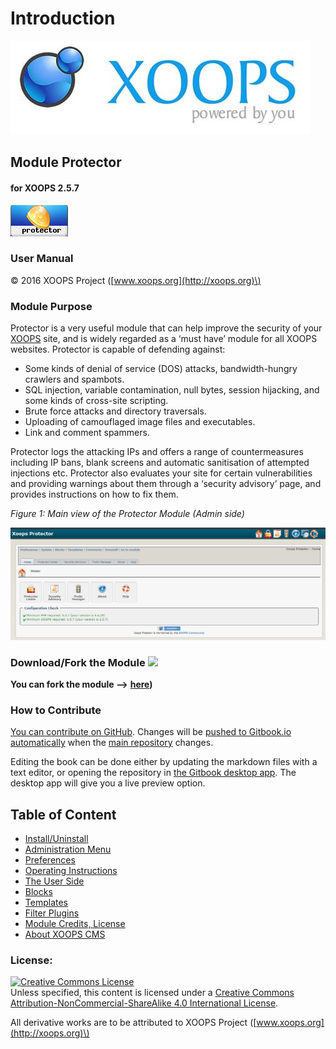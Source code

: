# Introduction

![logoXoops.jpg](.gitbook/assets/logoxoops.jpg)

## Module Protector
  
#### for XOOPS 2.5.7

![logoModule.png](.gitbook/assets/logomodule.png)
 
### User Manual
  
© 2016 XOOPS Project \([www.xoops.org](http://xoops.org)\)

### Module Purpose

Protector is a very useful module that can help improve the security of your [XOOPS](http://www.xoops.org) site, and is widely regarded as a ‘must have’ module for all XOOPS websites. Protector is capable of defending against:
 
* Some kinds of denial of service \(DOS\) attacks, bandwidth-hungry crawlers and spambots.
* SQL injection, variable contamination, null bytes, session hijacking, and some kinds of cross-site scripting.
* Brute force attacks and directory traversals.
* Uploading of camouflaged image files and executables.
* Link and comment spammers.

Protector logs the attacking IPs and offers a range of countermeasures including IP bans, blank screens and automatic sanitisation of attempted injections etc. Protector also evaluates your site for certain vulnerabilities and providing warnings about them through a ‘security advisory’ page, and provides instructions on how to fix them.


_Figure 1: Main view of the Protector Module \(Admin side\)_

![image001.png](.gitbook/assets/image001.png)

### Download/Fork the Module ![](http://xoops.org/images/forkit.png)

**You can fork the module --&gt;** [**here**](https://github.com/XoopsModules25x/protector)**\)**

### How to Contribute

[You can contribute on GitHub](https://github.com/XoopsDocs/protector-tutorial). Changes will be [pushed to Gitbook.io automatically](https://www.gitbook.com/book/xoops/protector-tutorial/activity) when the [main repository](https://github.com/XoopsDocs/protector-tutorial) changes.

Editing the book can be done either by updating the markdown files with a text editor, or opening the repository in [the Gitbook desktop app](https://github.com/GitbookIO/editor/blob/master/README.md). The desktop app will give you a live preview option.

## Table of Content

* [Install/Uninstall](install-uninstall.md)
* [Administration Menu](administration-menu.md)
* [Preferences](preferences.md)
* [Operating Instructions](operating-instructions.md)
* [The User Side](the-user-side.md)
* [Blocks](blocks.md)
* [Templates](templates.md)
* [Filter Plugins](filter-plugins.md) 
* [Module Credits, License](module-credits-license.md)
* [About XOOPS CMS](about-xoops-cms.md)

### License:
 
[![Creative Commons License](https://i.creativecommons.org/l/by-nc-sa/4.0/88x31.png)](http://creativecommons.org/licenses/by-nc-sa/4.0/)  
Unless specified, this content is licensed under a [Creative Commons Attribution-NonCommercial-ShareAlike 4.0 International License](http://creativecommons.org/licenses/by-nc-sa/4.0/).

All derivative works are to be attributed to XOOPS Project \([www.xoops.org](http://xoops.org)\)

